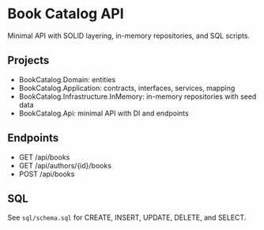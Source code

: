 # Book Catalog API

Minimal API with SOLID layering, in-memory repositories, and SQL scripts.

## Projects

- BookCatalog.Domain: entities
- BookCatalog.Application: contracts, interfaces, services, mapping
- BookCatalog.Infrastructure.InMemory: in-memory repositories with seed data
- BookCatalog.Api: minimal API with DI and endpoints

## Endpoints

- GET /api/books
- GET /api/authors/{id}/books
- POST /api/books

## SQL

See `sql/schema.sql` for CREATE, INSERT, UPDATE, DELETE, and SELECT.
